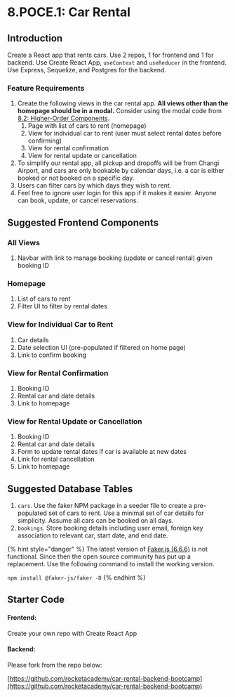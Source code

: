 # 8.POCE.1: Car Rental

## Introduction

Create a React app that rents cars. Use 2 repos, 1 for frontend and 1 for backend. Use Create React App, `useContext` and `useReducer` in the frontend. Use Express, Sequelize, and Postgres for the backend.

### Feature Requirements

1. Create the following views in the car rental app. **All views other than the homepage should be in a modal.** Consider using the modal code from [8.2: Higher-Order Components](../../../Module5/day4/8.3-higher-order-components.md).
   1. Page with list of cars to rent (homepage)
   2. View for individual car to rent (user must select rental dates before confirming)
   3. View for rental confirmation
   4. View for rental update or cancellation
2. To simplify our rental app, all pickup and dropoffs will be from Changi Airport, and cars are only bookable by calendar days, i.e. a car is either booked or not booked on a specific day.
3. Users can filter cars by which days they wish to rent.
4. Feel free to ignore user login for this app if it makes it easier. Anyone can book, update, or cancel reservations.

## Suggested Frontend Components

### All Views

1. Navbar with link to manage booking (update or cancel rental) given booking ID

### Homepage

1. List of cars to rent
2. Filter UI to filter by rental dates

### View for Individual Car to Rent

1. Car details
2. Date selection UI (pre-populated if filtered on home page)
3. Link to confirm booking

### View for Rental Confirmation

1. Booking ID
2. Rental car and date details
3. Link to homepage

### View for Rental Update or Cancellation

1. Booking ID
2. Rental car and date details
3. Form to update rental dates if car is available at new dates
4. Link for rental cancellation
5. Link to homepage

## Suggested Database Tables

1. `cars`. Use the faker NPM package in a seeder file to create a pre-populated set of cars to rent. Use a minimal set of car details for simplicity. Assume all cars can be booked on all days.
2. `bookings`. Store booking details including user email, foreign key association to relevant car, start date, and end date.

{% hint style="danger" %}
The latest version of [Faker.js (6.6.6)](https://github.com/Marak/faker.js) is not functional. Since then the open source community has put up a replacement. Use the following command to install the working version.

`npm install @faker-js/faker -D`
{% endhint %}

## Starter Code

#### Frontend:

Create your own repo with Create React App

#### Backend:

Please fork from the repo below:

[https://github.com/rocketacademy/car-rental-backend-bootcamp](https://github.com/rocketacademy/car-rental-backend-bootcamp)
